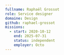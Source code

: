 ```yaml
---
fullname: Raphaël Grossot
role: Service designer
domaine: Design
github: raphael-grossot
missions:
  - start: 2020-10-12
    end: 2025-07-31
    status: independent
    employer: Octo
---
```

